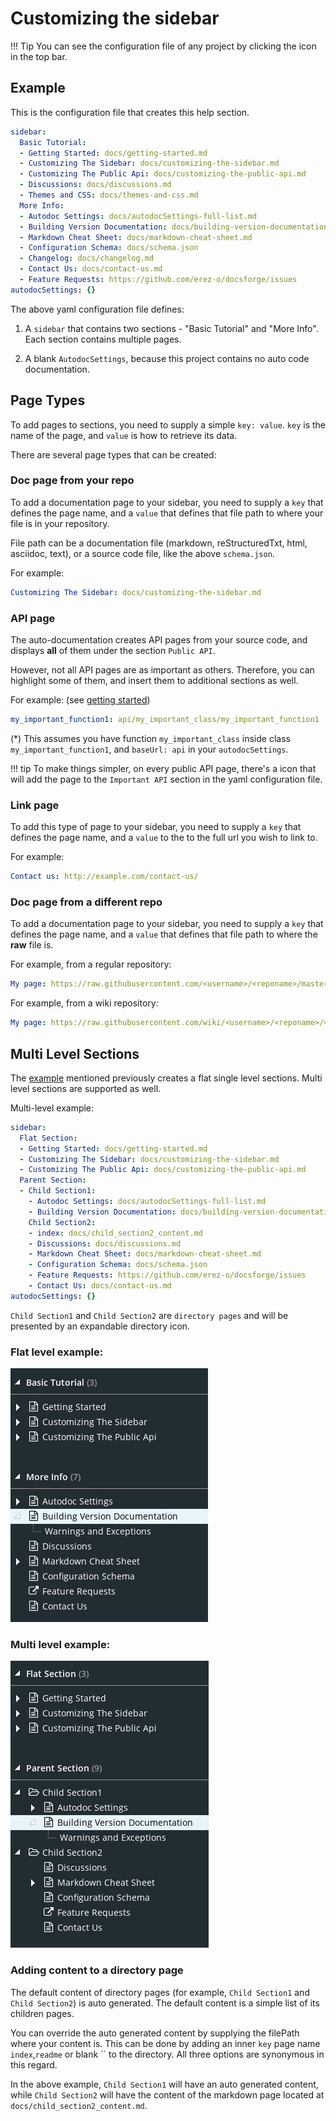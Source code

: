 Customizing the sidebar
=======================

!!! Tip
    You can see the configuration file of any project by clicking the <code><i class="fa fa-wrench"></i></code> icon in the top bar.

Example
-------
This is the configuration file that creates this help section. 

```yaml
sidebar:
  Basic Tutorial:
  - Getting Started: docs/getting-started.md
  - Customizing The Sidebar: docs/customizing-the-sidebar.md
  - Customizing The Public Api: docs/customizing-the-public-api.md
  - Discussions: docs/discussions.md
  - Themes and CSS: docs/themes-and-css.md
  More Info:
  - Autodoc Settings: docs/autodocSettings-full-list.md
  - Building Version Documentation: docs/building-version-documentation.md
  - Markdown Cheat Sheet: docs/markdown-cheat-sheet.md
  - Configuration Schema: docs/schema.json
  - Changelog: docs/changelog.md
  - Contact Us: docs/contact-us.md
  - Feature Requests: https://github.com/erez-o/docsforge/issues
autodocSettings: {}
```

The above yaml configuration file defines:

1.  A `sidebar` that contains two sections - "Basic Tutorial" and "More Info". Each section contains multiple pages.

2.  A blank `AutodocSettings`, because this project contains no auto code documentation.


Page Types
----------
To add pages to sections, you need to supply a simple `key: value`. `key` is the name of the page, and `value` is how to retrieve its data.

There are several page types that can be created:

### Doc page from your repo

To add a documentation page to your sidebar, you need to supply a `key` that defines the page name, and a `value` that defines that file path to where your file is in your repository.

File path can be a documentation file (markdown, reStructuredTxt, html, asciidoc, text), or a source code file, like the above `schema.json`.

For example:

```yaml
Customizing The Sidebar: docs/customizing-the-sidebar.md
```


### API page

The auto-documentation creates API pages from your source code, and displays **all** of them under the section `Public API`.
 
However, not all API pages are as important as others. Therefore, you can highlight some of them, and insert them to additional sections as well.

For example: (see [getting started](https://help.docsforge.com/getting-started/#configuration-file))

```yaml
my_important_function1: api/my_important_class/my_important_function1
```

(*) This assumes you have function `my_important_class` inside class `my_important_function1`, and `baseUrl: api` in your `autodocSettings`.

!!! tip
    To make things simpler, on every public API page, there's a <code><i class="fa fa-star-o"></i></code> icon that will add the page to the `Important API` section in the yaml configuration file.

### Link page

To add this type of page to your sidebar, you need to supply a `key` that defines the page name, and a `value` to the to the full url you wish to link to. 

For example: 

```yaml
Contact us: http://example.com/contact-us/
```
        
### Doc page from a different repo

To add a documentation page to your sidebar, you need to supply a `key` that defines the page name, and a `value` that defines that file path to where the **raw** file is.

For example, from a regular repository:
    
```yaml
My page: https://raw.githubusercontent.com/<username>/<reponame>/master/<filename>.md
```
    
For example, from a wiki repository:
    
```yaml
My page: https://raw.githubusercontent.com/wiki/<username>/<reponame>/<filename>.md
```
        
        
Multi Level Sections
--------------------

The [example](#example) mentioned previously creates a flat single level sections. Multi level sections are supported as well.

Multi-level example:

```yaml
sidebar:
  Flat Section:
  - Getting Started: docs/getting-started.md
  - Customizing The Sidebar: docs/customizing-the-sidebar.md
  - Customizing The Public Api: docs/customizing-the-public-api.md
  Parent Section:
  - Child Section1:
    - Autodoc Settings: docs/autodocSettings-full-list.md
    - Building Version Documentation: docs/building-version-documentation.md
    Child Section2:
    - index: docs/child_section2_content.md
    - Discussions: docs/discussions.md
    - Markdown Cheat Sheet: docs/markdown-cheat-sheet.md
    - Configuration Schema: docs/schema.json
    - Feature Requests: https://github.com/erez-o/docsforge/issues
    - Contact Us: docs/contact-us.md
autodocSettings: {}
```

`Child Section1` and `Child Section2` are `directory pages` and will be presented by an expandable directory icon.


### Flat level example:

![Flat level example](https://raw.githubusercontent.com/erez-o/docsforge/master/images/docs-single_level_sidebar.png)

### Multi level example:

![Multi level example](https://raw.githubusercontent.com/erez-o/docsforge/master/images/docs-multi_level_sidebar.png)

### Adding content to a directory page

The default content of directory pages (for example, `Child Section1` and `Child Section2`) is auto generated. The default content is a simple list of its children pages. 

You can override the auto generated content by supplying the filePath where your content is. This can be done by adding an inner `key` page name `index`,`readme` or blank `` to the directory. All three options are synonymous in this regard.

In the above example, `Child Section1` will have an auto generated content, while `Child Section2` will have the content of the markdown page located at `docs/child_section2_content.md`.